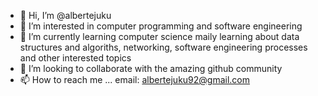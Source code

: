 - 👋 Hi, I’m @albertejuku
- 👀 I’m interested in computer programming and software engineering
- 🌱 I’m currently learning computer science maily learning about data structures and algoriths, networking, software engineering processes and other interested topics
- 💞️ I’m looking to collaborate with the amazing github community
- 📫 How to reach me ... email: albertejuku92@gmail.com

<!---
albertejuku/albertejuku is a ✨ special ✨ repository because its `README.md` (this file) appears on your GitHub profile.
You can click the Preview link to take a look at your changes.
--->
